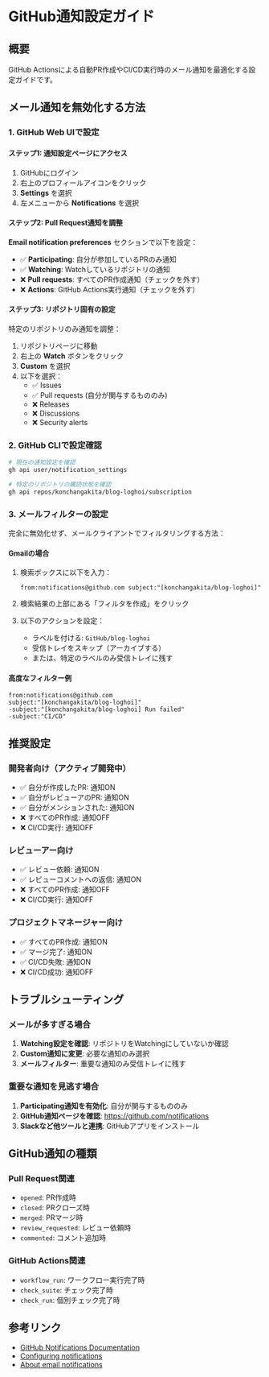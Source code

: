 # GitHub通知設定ガイド

## 概要
GitHub Actionsによる自動PR作成やCI/CD実行時のメール通知を最適化する設定ガイドです。

## メール通知を無効化する方法

### 1. GitHub Web UIで設定

#### ステップ1: 通知設定ページにアクセス
1. GitHubにログイン
2. 右上のプロフィールアイコンをクリック
3. **Settings** を選択
4. 左メニューから **Notifications** を選択

#### ステップ2: Pull Request通知を調整
**Email notification preferences** セクションで以下を設定：

- ✅ **Participating**: 自分が参加しているPRのみ通知
- ✅ **Watching**: Watchしているリポジトリの通知
- ❌ **Pull requests**: すべてのPR作成通知（チェックを外す）
- ❌ **Actions**: GitHub Actions実行通知（チェックを外す）

#### ステップ3: リポジトリ固有の設定
特定のリポジトリのみ通知を調整：

1. リポジトリページに移動
2. 右上の **Watch** ボタンをクリック
3. **Custom** を選択
4. 以下を選択：
   - ✅ Issues
   - ✅ Pull requests (自分が関与するもののみ)
   - ❌ Releases
   - ❌ Discussions
   - ❌ Security alerts

### 2. GitHub CLIで設定確認

```bash
# 現在の通知設定を確認
gh api user/notification_settings

# 特定のリポジトリの購読状態を確認
gh api repos/konchangakita/blog-loghoi/subscription
```

### 3. メールフィルターの設定

完全に無効化せず、メールクライアントでフィルタリングする方法：

#### Gmailの場合
1. 検索ボックスに以下を入力：
   ```
   from:notifications@github.com subject:"[konchangakita/blog-loghoi]"
   ```

2. 検索結果の上部にある「フィルタを作成」をクリック

3. 以下のアクションを設定：
   - ラベルを付ける: `GitHub/blog-loghoi`
   - 受信トレイをスキップ（アーカイブする）
   - または、特定のラベルのみ受信トレイに残す

#### 高度なフィルター例
```
from:notifications@github.com 
subject:"[konchangakita/blog-loghoi]"
-subject:"[konchangakita/blog-loghoi] Run failed"
-subject:"CI/CD"
```

## 推奨設定

### 開発者向け（アクティブ開発中）
- ✅ 自分が作成したPR: 通知ON
- ✅ 自分がレビューアのPR: 通知ON
- ✅ 自分がメンションされた: 通知ON
- ❌ すべてのPR作成: 通知OFF
- ❌ CI/CD実行: 通知OFF

### レビューアー向け
- ✅ レビュー依頼: 通知ON
- ✅ レビューコメントへの返信: 通知ON
- ❌ すべてのPR作成: 通知OFF
- ❌ CI/CD実行: 通知OFF

### プロジェクトマネージャー向け
- ✅ すべてのPR作成: 通知ON
- ✅ マージ完了: 通知ON
- ✅ CI/CD失敗: 通知ON
- ❌ CI/CD成功: 通知OFF

## トラブルシューティング

### メールが多すぎる場合
1. **Watching設定を確認**: リポジトリをWatchingにしていないか確認
2. **Custom通知に変更**: 必要な通知のみ選択
3. **メールフィルター**: 重要な通知のみ受信トレイに残す

### 重要な通知を見逃す場合
1. **Participating通知を有効化**: 自分が関与するもののみ
2. **GitHub通知ページを確認**: https://github.com/notifications
3. **Slackなど他ツールと連携**: GitHubアプリをインストール

## GitHub通知の種類

### Pull Request関連
- `opened`: PR作成時
- `closed`: PRクローズ時
- `merged`: PRマージ時
- `review_requested`: レビュー依頼時
- `commented`: コメント追加時

### GitHub Actions関連
- `workflow_run`: ワークフロー実行完了時
- `check_suite`: チェック完了時
- `check_run`: 個別チェック完了時

## 参考リンク
- [GitHub Notifications Documentation](https://docs.github.com/en/account-and-profile/managing-subscriptions-and-notifications-on-github)
- [Configuring notifications](https://docs.github.com/en/account-and-profile/managing-subscriptions-and-notifications-on-github/setting-up-notifications/configuring-notifications)
- [About email notifications](https://docs.github.com/en/account-and-profile/managing-subscriptions-and-notifications-on-github/setting-up-notifications/about-email-notifications)
